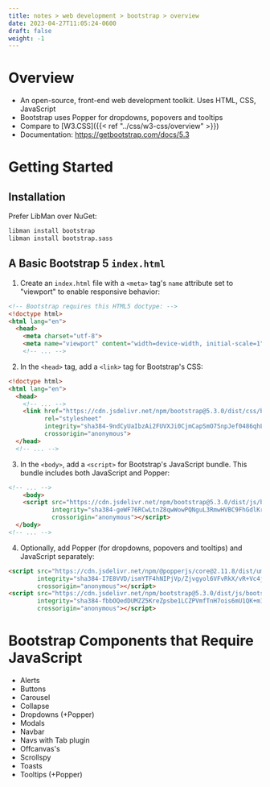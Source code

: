 ```yaml
---
title: notes > web development > bootstrap > overview
date: 2023-04-27T11:05:24-0600
draft: false
weight: -1
---
```


# Overview
- An open-source, front-end web development toolkit.  Uses HTML, CSS, JavaScript
- Bootstrap uses Popper for dropdowns, popovers and tooltips
- Compare to [W3.CSS]({{< ref "../css/w3-css/overview" >}})
- Documentation: https://getbootstrap.com/docs/5.3  

# Getting Started
## Installation
Prefer LibMan over NuGet:  
```sh
libman install bootstrap
libman install bootstrap.sass
```

## A Basic Bootstrap 5 `index.html`
1. Create an `index.html` file with a `<meta>` tag's `name` attribute set to "viewport" to enable responsive behavior:
```html
<!-- Bootstrap requires this HTML5 doctype: -->
<!doctype html>
<html lang="en">
  <head>
    <meta charset="utf-8">
    <meta name="viewport" content="width=device-width, initial-scale=1">
    <!-- ... -->
```
2. In the `<head>` tag, add a `<link>` tag for Bootstrap's CSS:
```html
<!doctype html>
<html lang="en">
  <head>
    <!-- ... -->
    <link href="https://cdn.jsdelivr.net/npm/bootstrap@5.3.0/dist/css/bootstrap.min.css" 
          rel="stylesheet" 
          integrity="sha384-9ndCyUaIbzAi2FUVXJi0CjmCapSmO7SnpJef0486qhLnuZ2cdeRhO02iuK6FUUVM" 
          crossorigin="anonymous">
  </head>
  <!-- ... -->
```
3. In the `<body>`, add a `<script>` for Bootstrap's JavaScript bundle.  This bundle includes both JavaScript and Popper:
```html
<!-- ... -->
    <body>
    <script src="https://cdn.jsdelivr.net/npm/bootstrap@5.3.0/dist/js/bootstrap.bundle.min.js" 
            integrity="sha384-geWF76RCwLtnZ8qwWowPQNguL3RmwHVBC9FhGdlKrxdiJJigb/j/68SIy3Te4Bkz" 
            crossorigin="anonymous"></script>
  </body>
<!-- ... -->
```
4. Optionally, add Popper (for dropdowns, popovers and tooltips) and JavaScript separately:
```html
<script src="https://cdn.jsdelivr.net/npm/@popperjs/core@2.11.8/dist/umd/popper.min.js" 
        integrity="sha384-I7E8VVD/ismYTF4hNIPjVp/Zjvgyol6VFvRkX/vR+Vc4jQkC+hVqc2pM8ODewa9r" 
        crossorigin="anonymous"></script>
<script src="https://cdn.jsdelivr.net/npm/bootstrap@5.3.0/dist/js/bootstrap.min.js" 
        integrity="sha384-fbbOQedDUMZZ5KreZpsbe1LCZPVmfTnH7ois6mU1QK+m14rQ1l2bGBq41eYeM/fS" 
        crossorigin="anonymous"></script>
```

# Bootstrap Components that Require JavaScript
- Alerts
- Buttons
- Carousel
- Collapse
- Dropdowns (+Popper)
- Modals
- Navbar
- Navs with Tab plugin
- Offcanvas's
- Scrollspy
- Toasts
- Tooltips (+Popper)
